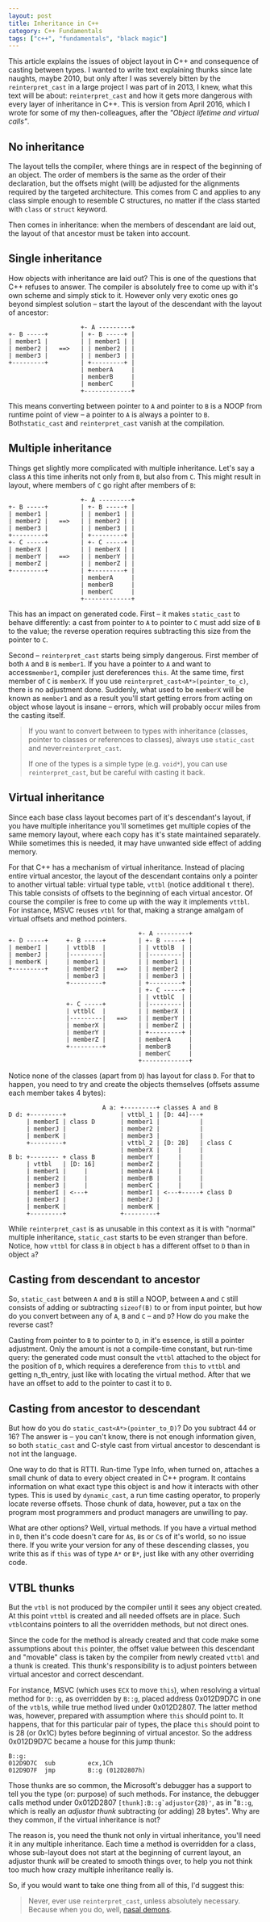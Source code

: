 ```yaml
---
layout: post
title: Inheritance in C++
category: C++ Fundamentals
tags: ["c++", "fundamentals", "black magic"]
---
```


This article explains the issues of object layout in C++ and consequence of casting between types.<!-- more --> I wanted to write text explaining thunks since late naughts, maybe 2010, but only after I was severely bitten by the `reinterpret_cast` in a large project I was part of in 2013, I knew, what this text will be about: `reinterpret_cast` and how it gets more dangerous with every layer of inheritance in C++. This is version from April 2016, which I wrote for some of my then-colleagues, after the _"Object lifetime and virtual calls"_.

## No inheritance

The layout tells the compiler, where things are in respect of the beginning of an object. The order of members is the same as the order of their declaration, but the offsets might (will) be adjusted for the alignments required by the targeted architecture. This comes from C and applies to any class simple enough to resemble C structures, no matter if the class started with `class` or `struct` keyword.

Then comes in inheritance: when the members of descendant are laid out, the layout of that ancestor must be taken into account.

## Single inheritance

How objects with inheritance are laid out? This is one of the questions that C++ refuses to answer. The compiler is absolutely free to come up with it's own scheme and simply stick to it. However only very exotic ones go beyond simplest solution &ndash; start the layout of the descendant with the layout of ancestor:

```
                    +- A ---------+
+- B -----+         | +- B -----+ |
| member1 |         | | member1 | |
| member2 |   ==>   | | member2 | |
| member3 |         | | member3 | |
+---------+         | +---------+ |
                    | memberA     |
                    | memberB     |
                    | memberC     |
                    +-------------+
```

This means converting between pointer to `A` and pointer to `B` is a NOOP from runtime point of view &ndash; a pointer to `A` is always a pointer to `B`. Both`static_cast` and `reinterpret_cast` vanish at the compilation.

## Multiple inheritance

Things get slightly more complicated with multiple inheritance. Let's say a class `A` this time inherits not only from `B`, but also from `C`. This might result in layout, where members of `C` go right after members of `B`:

```
                    +- A ---------+
+- B -----+         | +- B -----+ |
| member1 |         | | member1 | |
| member2 |   ==>   | | member2 | |
| member3 |         | | member3 | |
+---------+         | +---------+ |
+- C -----+         | +- C -----+ |
| memberX |         | | memberX | |
| memberY |   ==>   | | memberY | |
| memberZ |         | | memberZ | |
+---------+         | +---------+ |
                    | memberA     |
                    | memberB     |
                    | memberC     |
                    +-------------+
```

This has an impact on generated code. First &ndash; it makes `static_cast` to behave differently: a cast from pointer to `A` to pointer to `C` must add size of `B` to the value; the reverse operation requires subtracting this size from the pointer to `C`.

Second &ndash; `reinterpret_cast` starts being simply dangerous. First member of both `A` and `B` is `member1`. If you have a pointer to `A` and want to access`member1`, compiler just dereferences `this`. At the same time, first member of `C` is `memberX`. If you use `reinterpret_cast<A*>(pointer_to_c)`, there is no adjustment done. Suddenly, what used to be `memberX` will be known as `member1` and as a result you'll start getting errors from acting on object whose layout is insane &ndash; errors, which will probably occur miles from the casting itself.

> If you want to convert between to types with inheritance (classes, pointer to classes or references to classes), always use `static_cast` and never`reinterpret_cast`.
> 
> If one of the types is a simple type (e.g. `void*`), you can use `reinterpret_cast`, but be careful with casting it back.

## Virtual inheritance

Since each base class layout becomes part of it's descendant's layout, if you have multiple inheritance you'll sometimes get multiple copies of the same memory layout, where each copy has it's state maintained separately. While sometimes this is needed, it may have unwanted side effect of adding memory.

For that C++ has a mechanism of virtual inheritance. Instead of placing entire virtual ancestor, the layout of the descendant contains only a pointer to another virtual table: virtual type table, `vttbl` (notice additional `t` there). This table consists of offsets to the beginning of each virtual ancestor. Of course the compiler is free to come up with the way it implements `vttbl`. For instance, MSVC reuses `vtbl` for that, making a strange amalgam of virtual offsets and method pointers.

```
                                    +- A ---------+
+- D -----+     +- B -----+         | +- B -----+ |
| memberI |     | vttblB  |         | | vttblB  | |
| memberJ |     |---------|         | |---------| |
| memberK |     | member1 |         | | member1 | |
+---------+     | member2 |   ==>   | | member2 | |
                | member3 |         | | member3 | |
                +---------+         | +---------+ |
                                    | +- C -----+ |
                                    | | vttblC  | |
                +- C -----+         | |---------| |
                | vttblC  |         | | memberX | |
                |---------|   ==>   | | memberY | |
                | memberX |         | | memberZ | |
                | memberY |         | +---------+ |
                | memberZ |         | memberA     |
                +---------+         | memberB     |
                                    | memberC     |
                                    +-------------+
```

Notice none of the classes (apart from `D`) has layout for class `D`. For that to happen, you need to try and create the objects themselves (offsets assume each member takes 4 bytes):

```
                          A a: +---------+ classes A and B
D d: +---------+               | vttbl_1 | [D: 44]---+
     | memberI | class D       | member1 |           |
     | memberJ |               | member2 |           |
     | memberK |               | member3 |           |
     +---------+               | vttbl_2 | [D: 28]   | class C
                               | memberX |     |     |
B b: +-------- + class B       | memberY |     |     |
     | vttbl   | [D: 16]       | memberZ |     |     |
     | member1 |     |         | memberA |     |     |
     | member2 |     |         | memberB |     |     |
     | member3 |     |         | memberC |     |     |
     | memberI | <---+         | memberI | <---+-----+ class D
     | memberJ |               | memberJ | 
     | memberK |               | memberK | 
     +---------+               +---------+
```

While `reinterpret_cast` is as unusable in this context as it is with "normal" multiple inheritance, `static_cast` starts to be even stranger than before. Notice, how `vttbl` for class `B` in object `b` has a different offset to `D` than in object `a`?

## Casting from descendant to ancestor

So, `static_cast` between `A` and `B` is still a NOOP, between `A` and `C` still consists of adding or subtracting `sizeof(B)` to or from input pointer, but how do you convert between any of `A`, `B` and `C` &ndash; and `D`? How do you make the reverse cast?

Casting from pointer to `B` to pointer to `D`, in it's essence, is still a pointer adjustment. Only the amount is not a compile-time constant, but run-time query: the generated code must consult the `vttbl` attached to the object for the position of `D`, which requires a dereference from `this` to `vttbl` and getting n_th_entry, just like with locating the virtual method. After that we have an offset to add to the pointer to cast it to `D`.

## Casting from ancestor to descendant

But how do you do `static_cast<A*>(pointer_to_D)`? Do you subtract 44 or 16? The answer is &ndash; you can't know, there is not enough information given, so both `static_cast` and C-style cast from virtual ancestor to descendant is not int the language.

One way to do that is RTTI. Run-time Type Info, when turned on, attaches a small chunk of data to every object created in C++ program. It contains information on what exact type this object is and how it interacts with other types. This is used by `dynamic_cast`, a run time casting operator, to properly locate reverse offsets. Those chunk of data, however, put a tax on the program most programmers and product managers are unwilling to pay.

What are other options? Well, virtual methods. If you have a virtual method in `D`, then it's code doesn't care for `A`s, `B`s or `C`s of it's world, so no issue there. If you write your version for any of these descending classes, you write this as if `this` was of type `A*` or `B*`, just like with any other overriding code.

## VTBL thunks

But the `vtbl` is not produced by the compiler until it sees any object created. At this point `vttbl` is created and all needed offsets are in place. Such `vtbl`contains pointers to all the overridden methods, but not direct ones.

Since the code for the method is already created and that code make some assumptions about `this` pointer, the offset value between this descendant and "movable" class is taken by the compiler from newly created `vttbl` and a thunk is created. This thunk's responsibility is to adjust pointers between virtual ancestor and correct descendant.

For instance, MSVC (which uses `ECX` to move `this`), when resolving a virtual method for `D::g`, as overridden by `B::g`, placed address 0x012D9D7C in one of the `vtbl`s, while true method lived under 0x012D2807. The latter method was, however, prepared with assumption where `this` should point to. It happens, that for this particular pair of types, the place `this` should point to is 28 (or 0x1C) bytes before beginning of virtual ancestor. So the address 0x012D9D7C became a house for this jump thunk:

```
B::g:
012D9D7C  sub         ecx,1Ch
012D9D7F  jmp         B::g (012D2807h)
```

Those thunks are so common, the Microsoft's debugger has a support to tell you the type (or: purpose) of such methods. For instance, the debugger calls method under  0x012D2807 ``[thunk]:B::g`adjustor{28}'``, as in "`B::g`, which is really an _adjustor thunk_ subtracting (or adding) 28 bytes". Why are they common, if the virtual inheritance is not?

The reason is, you need the thunk not only in virtual inheritance, you'll need it in any multiple inheritance. Each time a method is overridden for a class, whose sub-layout does not start at the beginning of current layout, an adjustor thunk _will_ be created to smooth things over, to help you not think too much how crazy multiple inheritance really is.

So, if you would want to take one thing from all of this, I'd suggest this:

> Never, ever use `reinterpret_cast`, unless absolutely necessary. Because when you do, well, [nasal demons](http://www.catb.org/jargon/html/N/nasal-demons.html).

